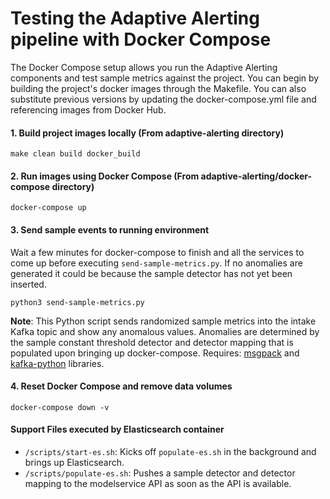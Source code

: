 # Testing the Adaptive Alerting pipeline with Docker Compose

The Docker Compose setup allows you run the Adaptive Alerting components and test sample metrics against the project. You can begin by building the project's docker images through the Makefile. You can also substitute previous versions by updating the docker-compose.yml file and referencing images from Docker Hub.

#### 1. Build project images locally (From adaptive-alerting directory)
```
make clean build docker_build
```

#### 2. Run images using Docker Compose (From adaptive-alerting/docker-compose directory)
```
docker-compose up
```

#### 3. Send sample events to running environment
Wait a few minutes for docker-compose to finish and all the services to come up before executing `send-sample-metrics.py`. If no anomalies are generated it could be because the sample detector has not yet been inserted.
```
python3 send-sample-metrics.py
```

**Note**: This Python script sends randomized sample metrics into the intake Kafka topic and show any anomalous values. Anomalies are determined by the sample constant threshold detector and detector mapping that is populated upon bringing up docker-compose. Requires: [msgpack](https://msgpack.org/index.html) and [kafka-python](https://kafka-python.readthedocs.io/en/master/) libraries.

#### 4. Reset Docker Compose and remove data volumes
```
docker-compose down -v
```

#### Support Files executed by Elasticsearch container
 - `/scripts/start-es.sh`: Kicks off `populate-es.sh` in the background and brings up Elasticsearch.
 - `/scripts/populate-es.sh`: Pushes a sample detector and detector mapping to the modelservice API as soon as the API is available.